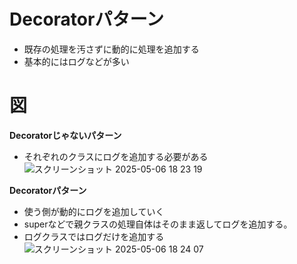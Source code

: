# Decoratorパターン
- 既存の処理を汚さずに動的に処理を追加する
- 基本的にはログなどが多い

# 図
**Decoratorじゃないパターン**
- それぞれのクラスにログを追加する必要がある
![スクリーンショット 2025-05-06 18 23 19](https://github.com/user-attachments/assets/234c21e0-c096-4ad8-a4ca-778f5e48d839)

**Decoratorパターン**
- 使う側が動的にログを追加していく
- superなどで親クラスの処理自体はそのまま返してログを追加する。
- ログクラスではログだけを追加する
![スクリーンショット 2025-05-06 18 24 07](https://github.com/user-attachments/assets/1cfe47ef-031e-47a3-91a2-b39267bfb8c4)
